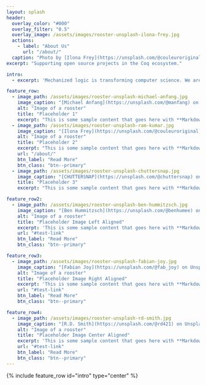 ```yaml
---
layout: splash
header:
  overlay_color: "#000"
  overlay_filter: "0.5"
  overlay_image: /assets/images/rooster-unsplash-ilona-frey.jpg
  actions:
    - label: "About Us"
      url: "/about/"
  caption: "Photo by [Ilona Frey](https://unsplash.com/@couleuroriginal) on Unsplash"
excerpt: "Supporting open source projects in the Coq ecosystem."

intro: 
  - excerpt: 'Mechanized logic is transforming computer science. We are working to help make it happen. [Find out more](/about/).'

feature_row:
  - image_path: /assets/images/rooster-unsplash-michael-anfang.jpg
    image_caption: "[Michael Anfang](https://unsplash.com/@manfang) on Unsplash"
    alt: "Image of a rooster"
    title: "Placeholder 1"
    excerpt: "This is some sample content that goes here with **Markdown** formatting."
  - image_path: /assets/images/rooster-unsplash-ram-kumar.jpg
    image_caption: "[Ilona Frey](https://unsplash.com/@couleuroriginal) on Unsplash"
    alt: "Image of a rooster"
    title: "Placeholder 2"
    excerpt: "This is some sample content that goes here with **Markdown** formatting."
    url: "/about/"
    btn_label: "Read More"
    btn_class: "btn--primary"
  - image_path: /assets/images/rooster-unsplash-chuttersnap.jpg
    image_caption: "[CHUTTERSNAP](https://unsplash.com/@chuttersnap) on Unsplash"
    title: "Placeholder 3"
    excerpt: "This is some sample content that goes here with **Markdown** formatting."

feature_row2:
  - image_path: /assets/images/rooster-unsplash-ben-hummitzsch.jpg
    image_caption: "[Ben Hummitzsch](https://unsplash.com/@benhumee) on Unsplash"
    alt: "Image of a rooster"
    title: "Placeholder Image Left Aligned"
    excerpt: 'This is some sample content that goes here with **Markdown** formatting. Left aligned with `type="left"`'
    url: "#test-link"
    btn_label: "Read More"
    btn_class: "btn--primary"

feature_row3:
  - image_path: /assets/images/rooster-unsplash-fabian-joy.jpg
    image_caption: "[Fabian Joy](https://unsplash.com/@fab_joy) on Unsplash"
    alt: "Image of a rooster"
    title: "Placeholder Image Right Aligned"
    excerpt: 'This is some sample content that goes here with **Markdown** formatting. Right aligned with `type="right"`'
    url: "#test-link"
    btn_label: "Read More"
    btn_class: "btn--primary"

feature_row4:
  - image_path: /assets/images/rooster-unsplash-rd-smith.jpg
    image_caption: "[R.D. Smith](https://unsplash.com/@rd421) on Unsplash"
    alt: "Image of a rooster"
    title: "Placeholder Image Center Aligned"
    excerpt: 'This is some sample content that goes here with **Markdown** formatting. Centered with `type="center"`'
    url: "#test-link"
    btn_label: "Read More"
    btn_class: "btn--primary"
---
```


{% include feature_row id="intro" type="center" %}

<!-- {% include feature_row %} -->

<!-- {% include feature_row id="feature_row2" type="left" %} -->

<!-- {% include feature_row id="feature_row3" type="right" %} -->

<!-- {% include feature_row id="feature_row4" type="center" %} -->


<!--
# Recent posts

{% assign entries_layout = page.entries_layout | default: 'list' %}
<div class="entries-{{ entries_layout }}">
  {% for post in site.posts limit:3 %}
    {% include archive-single.html type=entries_layout %}
  {% endfor %}
</div>
-->